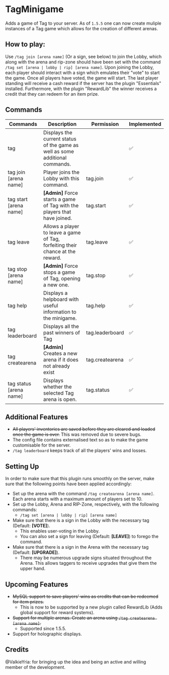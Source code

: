 # TagMinigame
Adds a game of Tag to your server.
As of `1.5.5` one can now create muliple instances of a Tag game which allows for the creation of different arenas.

## How to play:
Use `/tag join [arena name]` (Or a sign, see below) to join the Lobby, which along with the arena and rip-zone should have been set with the command `/tag set [arena | lobby | rip] [arena name]`. Upon joining the Lobby, each player should interact with a sign which emulates their "vote" to start the game. Once all players have voted, the game will start.
The last player standing will receive a cash reward if the server has the plugin "Essentials" installed. Furthermore, with the plugin "RewardLib" the winner receives a credit that they can redeem for an item prize.

## Commands

| Commands   | Description   | Permission   | Implemented |
|------------|---------------|--------------|------------|
|tag|Displays the current status of the game as well as some additional commands.||:white_check_mark:|
|tag join [arena name]   |Player joins the Lobby with this command. |tag.join      |:white_check_mark:|
|tag start [arena name]  |**[Admin]** Force starts a game of Tag with the players that have joined.|tag.start     |:white_check_mark:|
|tag leave   |Allows a player to leave a game of Tag, forfeiting their chance at the reward.|tag.leave|:white_check_mark:|
|tag stop [arena name]  |**[Admin]** Force stops a game of Tag, opening a new one. |tag.stop            	|:white_check_mark:|
|tag help      |Displays a helpboard with useful information to the minigame. |tag.help            	|:white_check_mark:|
|tag leaderboard|Displays all the past winners of Tag|tag.leaderboard|:white_check_mark:|
|tag createarena|**[Admin]** Creates a new arena if it does not already exist|tag.createarena|:white_check_mark:|
|tag status [arena name]|Displays whether the selected Tag arena is open.|tag.status|:white_check_mark:|

## Additional Features

- ~~All players' inventories are saved before they are cleared and loaded once the game is over.~~ This was removed due to severe bugs.
- The config file contains externalised text so as to make the game customisable for the server.
- `/tag leaderboard` keeps track of all the players' wins and losses.

## Setting Up

In order to make sure that this plugin runs smoothly on the server, make sure that the following points have been applied accordingly:

- Set up the arena with the command `/tag createarena [arena name]`. Each arena starts with a maximum amount of players set to 10.
- Set up the Lobby, Arena and RIP-Zone, respectively, with the following commands:
  - `/tag set [arena | lobby | rip] [arena name]`
- Make sure that there is a sign in the Lobby with the necessary tag (Default: **[VOTE]**).
  - This enables user-voting in the Lobby.
  - You can also set a sign for leaving (Default: **[LEAVE]**) to forego the command.
- Make sure that there is a sign in the Arena with the necessary tag (Default: **[UPGRADE]**).
  - There may be numerous upgrade signs situated throughout the Arena. This allows taggers to receive upgrades that give them the upper hand.
  
## Upcoming Features

- ~~MySQL support to save players' wins as credits that can be redeemed for item prizes.~~ 
  - This is now to be supported by a new plugin called RewardLib (Adds global support for reward systems).
- ~~Support for multiple arenas. Create an arena using `/tag createarena [arena name]`.~~ 
  - Supported since 1.5.5.
- Support for holographic displays.
  
## Credits

@ValkieYria: for bringing up the idea and being an active and willing member of the development.
